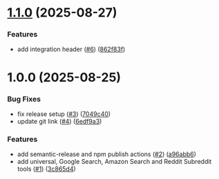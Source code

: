# [1.1.0](https://github.com/Decodo/decodo-langchain-ts/compare/v1.0.0...v1.1.0) (2025-08-27)


### Features

* add integration header ([#6](https://github.com/Decodo/decodo-langchain-ts/issues/6)) ([862f83f](https://github.com/Decodo/decodo-langchain-ts/commit/862f83f9a09bf93d12f366efc6209888cc82499b))

# 1.0.0 (2025-08-25)


### Bug Fixes

* fix release setup ([#3](https://github.com/Decodo/decodo-langchain-ts/issues/3)) ([7049c40](https://github.com/Decodo/decodo-langchain-ts/commit/7049c4071f079175c7a0814a48313407f83253ba))
* update git link ([#4](https://github.com/Decodo/decodo-langchain-ts/issues/4)) ([6edf9a3](https://github.com/Decodo/decodo-langchain-ts/commit/6edf9a3356fd2b07c015ec8b8a0909314a7b2c97))


### Features

* add semantic-release and npm publish actions ([#2](https://github.com/Decodo/decodo-langchain-ts/issues/2)) ([a96abb6](https://github.com/Decodo/decodo-langchain-ts/commit/a96abb6284eb08c6a5ab4af4d31e7b01627768a8))
* add universal, Google Search, Amazon Search and Reddit Subreddit tools ([#1](https://github.com/Decodo/decodo-langchain-ts/issues/1)) ([3c865d4](https://github.com/Decodo/decodo-langchain-ts/commit/3c865d4b983368b3c646d9d28baf9fca22fa4fb4))
